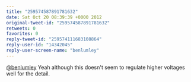 ```yaml
---
title: "259574587891781632"
date: Sat Oct 20 08:39:39 +0000 2012
original-tweet-id: "259574587891781632"
retweets: 0
favorites: 0
reply-tweet-id: "259574111683108864"
reply-user-id: "14342045"
reply-user-screen-name: "benlumley"
---
```

<a href="https://twitter.com/benlumley">@benlumley</a> Yeah although this doesn't seem to regulate higher voltages well for the detail.
